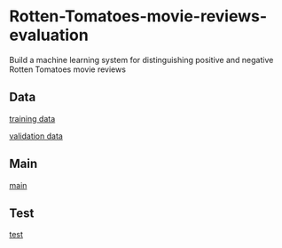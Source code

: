 # Rotten-Tomatoes-movie-reviews-evaluation
Build a machine learning system for distinguishing positive and negative Rotten Tomatoes movie reviews

## Data
[training data](https://github.com/johnson70630/Rotten-Tomatoes-movie-reviews-evaluation/blob/main/rotten_tomatoes_evaluation/polarity.train)

[validation data](https://github.com/johnson70630/Rotten-Tomatoes-movie-reviews-evaluation/blob/main/rotten_tomatoes_evaluation/polarity.dev)

## Main
[main](https://github.com/johnson70630/Rotten-Tomatoes-movie-reviews-evaluation/blob/main/rotten_tomatoes_evaluation/submission.py)

## Test
[test](https://github.com/johnson70630/Rotten-Tomatoes-movie-reviews-evaluation/blob/main/rotten_tomatoes_evaluation/grader.py)
